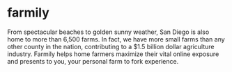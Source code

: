 # farmily

From spectacular beaches to golden sunny weather, San Diego is also home to more than 6,500 farms. In fact, we have more small farms than any other county in the nation, contributing to a $1.5 billion dollar agriculture industry. Farmily helps home farmers maximize their vital online exposure and presents to you, your personal farm to fork experience.
